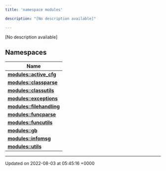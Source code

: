 ```yaml
---
title: 'namespace modules'

description: "[No description available]"

---
```







[No description available]

## Namespaces

| Name           |
| -------------- |
| **[modules::active_cfg](/documentation/code/gambit_sphinx/namespaces/namespacemodules_1_1active__cfg/)**  |
| **[modules::classparse](/documentation/code/gambit_sphinx/namespaces/namespacemodules_1_1classparse/)**  |
| **[modules::classutils](/documentation/code/gambit_sphinx/namespaces/namespacemodules_1_1classutils/)**  |
| **[modules::exceptions](/documentation/code/gambit_sphinx/namespaces/namespacemodules_1_1exceptions/)**  |
| **[modules::filehandling](/documentation/code/gambit_sphinx/namespaces/namespacemodules_1_1filehandling/)**  |
| **[modules::funcparse](/documentation/code/gambit_sphinx/namespaces/namespacemodules_1_1funcparse/)**  |
| **[modules::funcutils](/documentation/code/gambit_sphinx/namespaces/namespacemodules_1_1funcutils/)**  |
| **[modules::gb](/documentation/code/gambit_sphinx/namespaces/namespacemodules_1_1gb/)**  |
| **[modules::infomsg](/documentation/code/gambit_sphinx/namespaces/namespacemodules_1_1infomsg/)**  |
| **[modules::utils](/documentation/code/gambit_sphinx/namespaces/namespacemodules_1_1utils/)**  |






-------------------------------

Updated on 2022-08-03 at 05:45:16 +0000